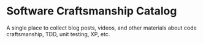 # Software Craftsmanship Catalog
A single place to collect blog posts, videos, and other materials about code craftsmanship, TDD, unit testing, XP, etc.

